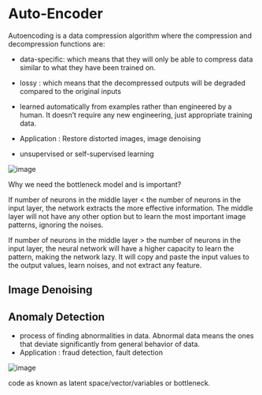 # Auto-Encoder
Autoencoding is a data compression algorithm where the compression and decompression functions are:

- data-specific: which means that they will only be able to compress data similar to what they have been trained on.
- lossy : which means that the decompressed outputs will be degraded compared to the original inputs
- learned automatically from examples rather than engineered by a human. It doesn’t require any new engineering, just appropriate training data.

- Application : Restore distorted images, image denoising
- unsupervised or self-supervised learning

![image](https://user-images.githubusercontent.com/77944932/164576911-a7203e7b-a18a-456c-83b4-333338812150.png)

Why we need the bottleneck model and is important?

If number of neurons in the middle layer < the number of neurons in the input layer, the network extracts the more effective information. 
The middle layer will not have any other option but to learn the most important image patterns, ignoring the noises.

If number of neurons in the middle layer > the number of neurons in the input layer, the neural network will have a higher capacity to learn the pattern, making the network lazy. It will copy and paste the input values to the output values, learn noises, and not extract any feature.



## Image Denoising 



## Anomaly Detection 
- process of finding abnormalities in data. Abnormal data means the ones that deviate significantly from general behavior of data.
- Application : fraud detection, fault detection

![image](https://user-images.githubusercontent.com/77944932/164121448-fa35db32-b80b-4a23-857a-c33e5905530d.png)

code as known as latent space/vector/variables or bottleneck.


